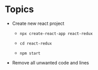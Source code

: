 # Topics

- Create new react project

  - `npx create-react-app react-redux`

  - `cd react-redux`

  - `npm start`

- Remove all unwanted code and lines

